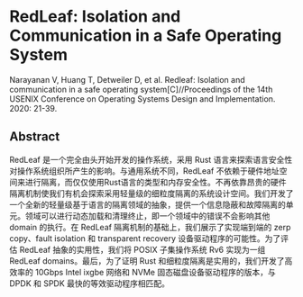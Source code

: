 # RedLeaf: Isolation and Communication in a Safe Operating System

Narayanan V, Huang T, Detweiler D, et al. Redleaf: Isolation and communication in a safe operating system[C]//Proceedings of the 14th USENIX Conference on Operating Systems Design and Implementation. 2020: 21-39.

## Abstract

RedLeaf 是一个完全由头开始开发的操作系统，采用 Rust 语言来探索语言安全性对操作系统组织所产生的影响。与通用系统不同，RedLeaf 不依赖于硬件地址空间来进行隔离，而仅仅使用Rust语言的类型和内存安全性。不再依靠昂贵的硬件隔离机制使我们有机会探索采用轻量级的细粒度隔离的系统设计空间。我们开发了一个全新的轻量级基于语言的隔离领域的抽象，提供一个信息隐蔽和故障隔离的单元。领域可以进行动态加载和清理终止，即一个领域中的错误不会影响其他 domain 的执行。在 RedLeaf 隔离机制的基础上，我们展示了实现端到端的 zerp copy、fault isolation 和 transparent recovery 设备驱动程序的可能性。为了评估 RedLeaf 抽象的实用性，我们将 POSIX 子集操作系统 Rv6 实现为一组 RedLeaf domains。最后，为了证明 Rust 和细粒度隔离是实用的，我们开发了高效率的 10Gbps Intel ixgbe 网络和 NVMe 固态磁盘设备驱动程序的版本，与 DPDK 和 SPDK 最快的等效驱动程序相匹配。
